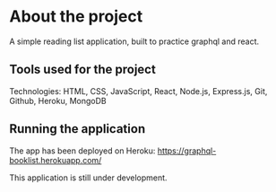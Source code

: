 # About the project
A simple reading list application, built to practice graphql and react. 

## Tools used for the project 
Technologies: HTML, CSS, JavaScript, React, Node.js, Express.js, Git, Github, Heroku, MongoDB

## Running the application
The app has been deployed on Heroku: https://graphql-booklist.herokuapp.com/

This application is still under development.
